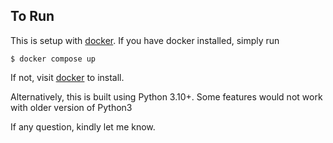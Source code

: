 ## To Run

This is setup with [docker](https://docker.com/). If you have docker installed, simply run

```
$ docker compose up
```

If not, visit [docker](https://docker.com/) to install. 

Alternatively, this is built using Python 3.10+. Some features would not work with older version of Python3

If any question, kindly let me know. 